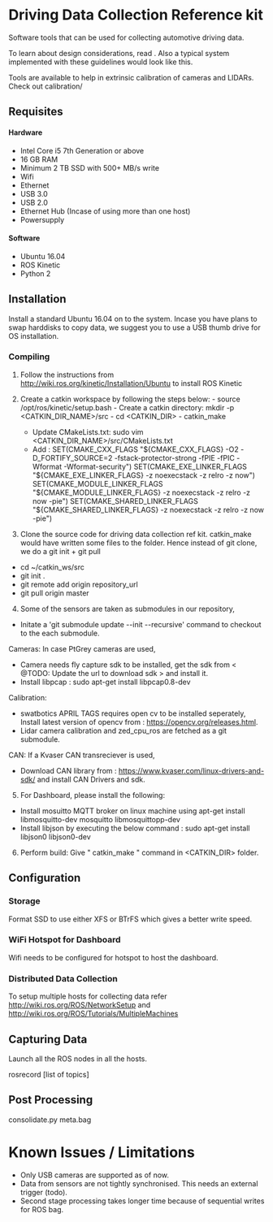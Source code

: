 # Driving Data Collection Reference kit

Software tools that can be used for collecting automotive driving data.

To learn about design considerations, read <TBD> . Also a typical system implemented with these guidelines would look like this.

Tools are available to help in extrinsic calibration of cameras and LIDARs. Check out calibration/

## Requisites

#### Hardware

- Intel Core i5 7th Generation or above 
- 16 GB RAM
- Minimum 2 TB SSD with 500+ MB/s write
- Wifi
- Ethernet
- USB 3.0 
- USB 2.0
- Ethernet Hub (Incase of using more than one host)
- Powersupply

#### Software

- Ubuntu 16.04 
- ROS Kinetic
- Python 2

## Installation

Install a standard Ubuntu 16.04 on to the system. Incase you have plans to swap harddisks to copy data, we suggest you to use a USB thumb drive for OS installation.

### Compiling

1. Follow the instructions from  http://wiki.ros.org/kinetic/Installation/Ubuntu to install ROS Kinetic

2. Create a catkin workspace by following the steps below:
        - source /opt/ros/kinetic/setup.bash
        - Create a catkin directory: mkdir -p <CATKIN_DIR_NAME>/src
        - cd <CATKIN_DIR>
        - catkin_make
	- Update CMakeLists.txt: sudo vim <CATKIN_DIR_NAME>/src/CMakeLists.txt
	- Add : SET(CMAKE_CXX_FLAGS "${CMAKE_CXX_FLAGS} -O2 -D_FORTIFY_SOURCE=2 -fstack-protector-strong -fPIE -fPIC -Wformat -Wformat-security")
		SET(CMAKE_EXE_LINKER_FLAGS "${CMAKE_EXE_LINKER_FLAGS} -z noexecstack -z relro -z now")
		SET(CMAKE_MODULE_LINKER_FLAGS "${CMAKE_MODULE_LINKER_FLAGS} -z noexecstack -z relro -z now -pie")
		SET(CMAKE_SHARED_LINKER_FLAGS "${CMAKE_SHARED_LINKER_FLAGS} -z noexecstack -z relro -z now -pie")

3. Clone the source code for driving data collection ref kit.
catkin_make would have written some files to the folder. Hence instead of git clone, we do a git init + git pull 
- cd ~/catkin_ws/src
- git init . 
- git remote add origin repository_url
- git pull origin master

4. Some of the sensors are taken as submodules in our repository,
- Initate a 'git submodule update --init --recursive' command to checkout to the each submodule.

Cameras:
In case PtGrey cameras are used,
- Camera needs fly capture sdk to be installed, get the sdk from < @TODO: Update the url to download sdk > and install it.
- Install libpcap : sudo apt-get install libpcap0.8-dev

Calibration:
- swatbotics APRIL TAGS requires open cv to be installed seperately, Install latest version of opencv from : https://opencv.org/releases.html.
- Lidar camera calibration and zed_cpu_ros are fetched as a git submodule.

CAN:
If a Kvaser CAN transreciever is used,
- Download CAN library from : https://www.kvaser.com/linux-drivers-and-sdk/ and install CAN Drivers and sdk.

5. For Dashboard, please install the following:
- Install mosuitto MQTT broker on linux machine using apt-get install libmosquitto-dev mosquitto libmosquittopp-dev 
- Install libjson by executing the below command : 
	sudo apt-get install libjson0 libjson0-dev

6. Perform build: Give " catkin_make " command in <CATKIN_DIR> folder.

## Configuration
### Storage

Format SSD to use either XFS or BTrFS which gives a better write speed.

### WiFi Hotspot for Dashboard

Wifi needs to be configured for hotspot to host the dashboard.

### Distributed Data Collection

To setup multiple hosts for collecting data refer http://wiki.ros.org/ROS/NetworkSetup and  http://wiki.ros.org/ROS/Tutorials/MultipleMachines 

## Capturing Data

Launch all the ROS nodes in all the hosts.

rosrecord [list of topics]

## Post Processing

consolidate.py meta.bag

# Known Issues / Limitations
- Only USB cameras are supported as of now.
- Data from sensors are not tightly synchronised. This needs an external trigger (todo).
- Second stage processing takes longer time because of sequential writes for ROS bag. 

